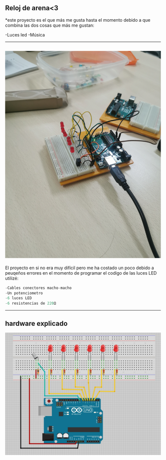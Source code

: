 ## Reloj de arena<3

*este proyecto es el que más me gusta hasta el momento debido a que combina las dos cosas que más me gustan:

-Luces led
-Música

-------------------------------
![](https://github.com/Samael696/arduino/blob/main/IMG_20220112_095505.jpg?raw=true)
-------------------------------

El proyecto en si no era muy difícil pero me ha costado un poco debido a peuqeños errores en el momento de programar el codigo de las luces LED
utilizé:
```C++
-Cables conectores macho-macho
-Un potenciometro
-6 luces LED
-6 resistencias de 220Ω
```
-------------------
## hardware explicado

![](https://github.com/Samael696/arduino/blob/main/reloj_arena_circuito.jpg?raw=true)
